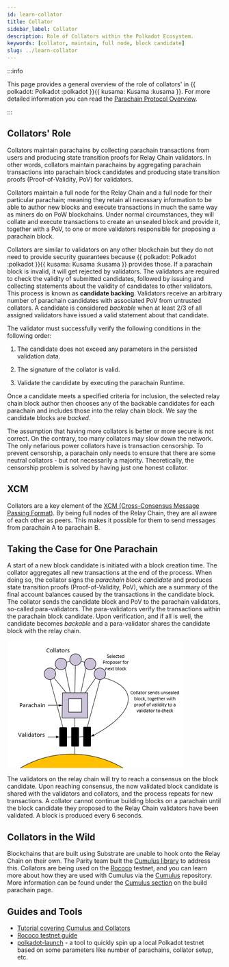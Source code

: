 ```yaml
---
id: learn-collator
title: Collator
sidebar_label: Collator
description: Role of Collators within the Polkadot Ecosystem.
keywords: [collator, maintain, full node, block candidate]
slug: ../learn-collator
---
```


:::info

This page provides a general overview of the role of collators' in
{{ polkadot: Polkadot :polkadot }}{{ kusama: Kusama :kusama }}. For more detailed information you
can read the [Parachain Protocol Overview](./learn-parachains-protocol.md).

:::

## Collators' Role

Collators maintain parachains by collecting parachain transactions from users and producing state
transition proofs for Relay Chain validators. In other words, collators maintain parachains by
aggregating parachain transactions into parachain block candidates and producing state transition
proofs (Proof-of-Validity, PoV) for validators.

Collators maintain a full node for the Relay Chain and a full node for their particular parachain;
meaning they retain all necessary information to be able to author new blocks and execute
transactions in much the same way as miners do on PoW blockchains. Under normal circumstances, they
will collate and execute transactions to create an unsealed block and provide it, together with a
PoV, to one or more validators responsible for proposing a parachain block.

Collators are similar to validators on any other blockchain but they do not need to provide security
guarantees because {{ polkadot: Polkadot :polkadot }}{{ kusama: Kusama :kusama }} provides those. If
a parachain block is invalid, it will get rejected by validators. The validators are required to
check the validity of submitted candidates, followed by issuing and collecting statements about the
validity of candidates to other validators. This process is known as **candidate backing**.
Validators receive an arbitrary number of parachain candidates with associated PoV from untrusted
collators. A candidate is considered _backable_ when at least 2/3 of all assigned validators have
issued a valid statement about that candidate.

The validator must successfully verify the following conditions in the following order:

1. The candidate does not exceed any parameters in the persisted validation data.

2. The signature of the collator is valid.

3. Validate the candidate by executing the parachain Runtime.

Once a candidate meets a specified criteria for inclusion, the selected relay chain block author
then chooses any of the backable candidates for each parachain and includes those into the relay
chain block. We say the candidate blocks are _backed_.

The assumption that having more collators is better or more secure is not correct. On the contrary,
too many collators may slow down the network. The only nefarious power collators have is transaction
censorship. To prevent censorship, a parachain only needs to ensure that there are some neutral
collators - but not necessarily a majority. Theoretically, the censorship problem is solved by
having just one honest collator.

## XCM

Collators are a key element of the [XCM (Cross-Consensus Message Passing Format)](learn-xcm.md). By
being full nodes of the Relay Chain, they are all aware of each other as peers. This makes it
possible for them to send messages from parachain A to parachain B.

## Taking the Case for One Parachain

A start of a new block candidate is initiated with a block creation time. The collator aggregates
all new transactions at the end of the process. When doing so, the collator signs the _parachain
block candidate_ and produces state transition proofs (Proof-of-Validity, PoV), which are a summary
of the final account balances caused by the transactions in the candidate block. The collator sends
the candidate block and PoV to the parachain validators, so-called para-validators. The
para-validators verify the transactions within the parachain block candidate. Upon verification, and
if all is well, the candidate becomes _backable_ and a para-validator shares the candidate block
with the relay chain.

![parachain candidate block diagram](../assets/polkadot-consensus-example-1.png)

The validators on the relay chain will try to reach a consensus on the block candidate. Upon
reaching consensus, the now validated block candidate is shared with the validators and collators,
and the process repeats for new transactions. A collator cannot continue building blocks on a
parachain until the block candidate they proposed to the Relay Chain validators have been validated.
A block is produced every 6 seconds.

## Collators in the Wild

Blockchains that are built using Substrate are unable to hook onto the Relay Chain on their own. The
Parity team built the [Cumulus library](https://github.com/paritytech/cumulus/) to address this.
Collators are being used on the
[Rococo](../build/build-parachains.md##testing-a-parachains:-rococo-testnet) testnet, and you can
learn more about how they are used with Cumulus via the
[Cumulus](https://github.com/paritytech/cumulus/) repository. More information can be found under
the [Cumulus section](../build/build-parachains.md###cumulus) on the build parachain page.

## Guides and Tools

- [Tutorial covering Cumulus and Collators](https://docs.substrate.io/reference/how-to-guides/parachains/connect-to-a-relay-chain/)
- [Rococo testnet guide](../build/build-parachains.md##testing-a-parachains:-rococo-testnet)
- [polkadot-launch](https://github.com/shawntabrizi/polkadot-launch) - a tool to quickly spin up a
  local Polkadot testnet based on some parameters like number of parachains, collator setup, etc.
